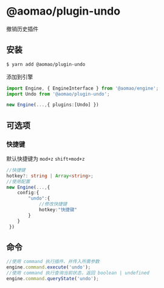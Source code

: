 # @aomao/plugin-undo

撤销历史插件

## 安装

```bash
$ yarn add @aomao/plugin-undo
```

添加到引擎

```ts
import Engine, { EngineInterface } from '@aomao/engine';
import Undo from '@aomao/plugin-undo';

new Engine(...,{ plugins:[Undo] })
```

## 可选项

### 快捷键

默认快捷键为 `mod+z` `shift+mod+z`

```ts
//快捷键
hotkey?: string | Array<string>;
//使用配置
new Engine(...,{
    config:{
        "undo":{
            //修改快捷键
            hotkey:"快捷键"
        }
    }
 })
```

## 命令

```ts
//使用 command 执行插件、并传入所需参数
engine.command.execute('undo');
//使用 command 执行查询当前状态，返回 boolean | undefined
engine.command.queryState('undo');
```
